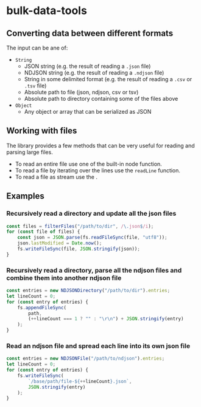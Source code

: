 # bulk-data-tools

## Converting data between different formats

The input can be ane of:
- `String`
    - JSON string (e.g. the result of reading a `.json` file)
    - NDJSON string (e.g. the result of reading a `.ndjson` file)
    - String in some delimited format (e.g. the result of reading a `.csv` or `.tsv` file)
    - Absolute path to file (json, ndjson, csv or tsv)
    - Absolute path to directory containing some of the files above
- `Object`
    - Any object or array that can be serialized as JSON


## Working with files
The library provides a few methods that can be very useful for reading and parsing large files.
- To read an entire file use one of the built-in node function.
- To read a file by iterating over the lines use the `readLine` function.
- To read a file as stream use the .


## Examples

### Recursively read a directory and update all the json files
```js
const files = filterFiles("/path/to/dir", /\.json$/i);
for (const file of files) {
    const json = JSON.parse(fs.readFileSync(file, "utf8"));
    json.lastModified = Date.now();
    fs.writeFileSync(file, JSON.stringify(json));
}
```

### Recursively read a directory, parse all the ndjson files and combine them into another ndjson file
```js
const entries = new NDJSONDirectory("/path/to/dir").entries;
let lineCount = 0;
for (const entry of entries) {
    fs.appendFileSync(
        path,
        (++lineCount === 1 ? "" : "\r\n") + JSON.stringify(entry)
    );
}
```

### Read an ndjson file and spread each line into its own json file
```js
const entries = new NDJSONFile("/path/to/ndjson").entries;
let lineCount = 0;
for (const entry of entries) {
    fs.writeFileSync(
        `/base/path/file-${++lineCount}.json`,
        JSON.stringify(entry)
    );
}
```
